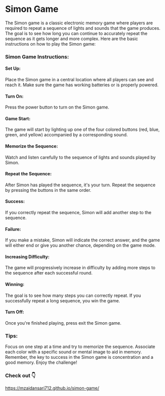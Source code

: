 # Simon Game 
The Simon game is a classic electronic memory game where players are required to repeat a sequence of lights and sounds that the game produces. The goal is to see how long you can continue to accurately repeat the sequence as it gets longer and more complex. Here are the basic instructions on how to play the Simon game:

### Simon Game Instructions:

#### Set Up:
Place the Simon game in a central location where all players can see and reach it.
Make sure the game has working batteries or is properly powered.

#### Turn On:
Press the power button to turn on the Simon game.

#### Game Start:
The game will start by lighting up one of the four colored buttons (red, blue, green, and yellow) accompanied by a corresponding sound.

#### Memorize the Sequence:
Watch and listen carefully to the sequence of lights and sounds played by Simon.

#### Repeat the Sequence:
After Simon has played the sequence, it's your turn. Repeat the sequence by pressing the buttons in the same order.

#### Success:
If you correctly repeat the sequence, Simon will add another step to the sequence.

#### Failure:
If you make a mistake, Simon will indicate the correct answer, and the game will either end or give you another chance, depending on the game mode.

#### Increasing Difficulty:
The game will progressively increase in difficulty by adding more steps to the sequence after each successful round.

#### Winning:
The goal is to see how many steps you can correctly repeat. If you successfully repeat a long sequence, you win the game.

#### Turn Off:
Once you're finished playing, press exit the Simon game.

### Tips:
Focus on one step at a time and try to memorize the sequence.
Associate each color with a specific sound or mental image to aid in memory.
Remember, the key to success in the Simon game is concentration and a good memory. Enjoy the challenge!

### Check out 👇
https://mzaidansari712.github.io/simon-game/
